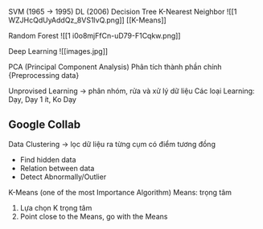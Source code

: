 SVM (1965 -> 1995)
DL (2006)
Decision Tree 
K-Nearest Neighbor
![[1 WZJHcQdUyAddQz_8VS1lvQ.png]]
[[K-Means]]

Random Forest
![[1 i0o8mjFfCn-uD79-F1Cqkw.png]]


Deep Learning
![[images.jpg]]






PCA (Principal Component Analysis)
	Phân tích thành phần chính
	{Preprocessing data}

Unprovised Learning -> phân nhóm, rửa và xử lý dữ liệu
Các loại Learning: Dạy, Dạy 1 ít, Ko Dạy

## Google Collab

Data Clustering -> lọc dữ liệu ra từng cụm có điểm tương đồng
+ Find hidden data
+ Relation between data
+ Detect Abnormally/Outlier

K-Means (one of the most Importance Algorithm)
Means: trọng tâm
1) Lựa chọn K trọng tâm
2) Point close to the Means, go with the Means

